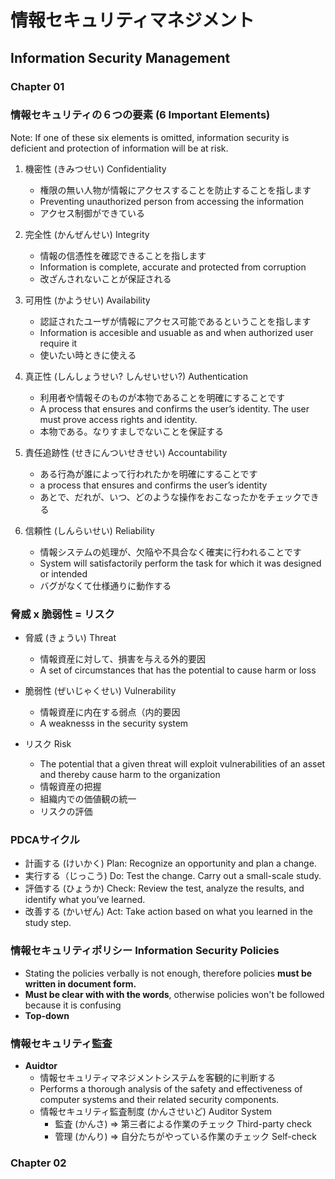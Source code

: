 # 情報セキュリティマネジメント
## Information Security Management

### **Chapter 01**

### **情報セキュリティの６つの要素 (6 Important Elements)**

Note: If one of these six elements is omitted, information security is deficient and protection of information will be at risk.

1. 機密性 (きみつせい) Confidentiality
   - 権限の無い人物が情報にアクセスすることを防止することを指します
   - Preventing unauthorized person from accessing the information
   - アクセス制御ができている  

1. 完全性 (かんぜんせい) Integrity
   - 情報の信憑性を確認できることを指します
   - Information is complete, accurate and protected from corruption
   - 改ざんされないことが保証される

3. 可用性 (かようせい) Availability
   - 認証されたユーザが情報にアクセス可能であるということを指します
   - Information is accesible and usuable as and when authorized user require it
   - 使いたい時ときに使える

4. 真正性 (しんしょうせい? しんせいせい?) Authentication
   - 利用者や情報そのものが本物であることを明確にすることです
   - A process that ensures and confirms the user’s identity. The user must prove access rights and identity. 
   - 本物である。なりすましでないことを保証する

5. 責任追跡性 (せきにんついせきせい) Accountability
   - ある行為が誰によって行われたかを明確にすることです 
   - a process that ensures and confirms the user’s identity
   - あとで、だれが、いつ、どのような操作をおこなったかをチェックできる

6. 信頼性 (しんらいせい) Reliability
   - 情報システムの処理が、欠陥や不具合なく確実に行われることです
   - System will satisfactorily perform the task for which it was designed or intended
   - バグがなくて仕様通りに動作する


### **脅威 x 脆弱性 = リスク** 
- 脅威 (きょうい) Threat
  - 情報資産に対して、損害を与える外的要因
  - A set of circumstances that has the potential to cause harm or loss

- 脆弱性 (ぜいじゃくせい) Vulnerability 
  - 情報資産に内在する弱点（内的要因
  - A weaknesss in the security system

- リスク Risk
  - The potential that a given threat will exploit vulnerabilities of an asset and thereby cause harm to the organization
  - 情報資産の把握
  - 組織内での価値観の統一
  - リスクの評価

### **PDCAサイクル**
- 計画する (けいかく) Plan: Recognize an opportunity and plan a change.
- 実行する（じっこう) Do: Test the change. Carry out a small-scale study.
- 評価する (ひょうか) Check: Review the test, analyze the results, and identify what you’ve learned.
- 改善する (かいぜん) Act: Take action based on what you learned in the study step.

### **情報セキュリティポリシー Information Security Policies**
- Stating the policies verbally is not enough, therefore policies **must be written in document form.** 
- **Must be clear with with the words**, otherwise policies won't be followed because it is confusing
- **Top-down** 

### **情報セキュリティ監査**
- **Auidtor**
  - 情報セキュリティマネジメントシステムを客観的に判断する
  - Performs a thorough analysis of the safety and effectiveness of computer systems and their related security components.
  - 情報セキュリティ監査制度 (かんさせいど) Auditor System
    - 監査 (かんさ) => 第三者による作業のチェック Third-party check
    - 管理 (かんり) => 自分たちがやっている作業のチェック Self-check

### **Chapter 02**